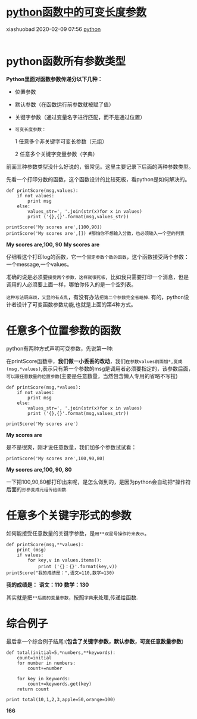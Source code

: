 <div class="blog-article">
<h1><a href="p.html?p=\python\ython函数中的可变长度参数" class="title">python函数中的可变长度参数</a></h1>
<span class="author">xiashuobad</span>
<span class="time">2020-02-09 07:56</span>
<span><a href="tags.html?t=python" class="tag">python</a></span>
</div>
<br/>

# python函数所有参数类型
**Python里面对函数参数传递分以下几种：**
- 位置参数
- 默认参数（在函数运行前参数就被赋了值）
- 关键字参数（通过变量名字进行匹配，而不是通过位置）
- `可变长度参数：`

  1 任意多个非关键字可变长参数（元组）

  2 任意多个关键字变量参数（字典）

前面三种参数类型没什么好说的，很常见。这里主要记录下后面的两种参数类型。

先看一个打印分数的函数，这个函数设计的比较死板，看python是如何解决的。

```
def printScore(msg,values):
	if not values:
		print msg
	else:
		values_str=', '.join(str(x)for x in values)
		print ('{},{}'.format(msg,values_str))

printScore('My scores are',[100,90])
printScore('My scores are',[]) #那怕你不想输入分数，也必须输入一个空的列表
```
**My scores are,100, 90**
**My scores are**

仔细看这个打印log的函数，它一个`固定参数个数的函数`，这个函数接受两个参数：一个message,一个values。

准确的说是必须要`接受两个参数，这样就很死板`，比如我只需要打印一个消息，但是调用的人必须要上面一样，哪怕你传入的是一个空列表。

`这种写法既麻烦，又显的有点乱`，有没有办法`把第二个参数完全省略掉`. 有的，python设计者设计了可变函数参数功能,也就是上面的第4种方式。

# 任意多个位置参数的函数

python有两种方式声明可变参数，先说第一种:

在printScore函数中，**我们做一小丢丢的改动**，我们`在参数values前面加*,变成(msg,*values)`,表示只有第一个参数的msg是调用者必须要指定的，该参数后面，`可以跟任意数量的位置参数`(主要是任意数量，当然包含懒人专用的省略不写拉)

```
def printScore(msg,*values):
	if not values:
		print msg
	else:
		values_str=', '.join(str(x)for x in values)
		print ('{},{}'.format(msg,values_str))

printScore('My scores are')
```
**My scores are**

是不是很爽，刚才说任意数量，我们加多个参数试试看：

```
printScore('My scores are',100,90,80)
```
**My scores are,100, 90, 80**

一下把100,90,80都打印出来呢，是怎么做到的，是因为python会自动把*操作符后面的`形参变成元组传给函数`.

# 任意多个关键字形式的参数

如何能接受任意数量的关键字参数，是`用**双星号操作符来表示`。

```
def printScore(msg,**values):
    print (msg)
    if values:
        for key,v in values.items():
            print ('{}：{}'.format(key,v))
printScore("我的成绩是：",语文=110,数学=130)
```
**我的成绩是：**
**语文：110**
**数学：130**

其实就是把`**后面的变量参数`，按照`字典`来处理,传递给函数.

# 综合例子
最后拿一个综合例子结尾:(**包含了关键字参数，默认参数，可变任意数量参数**)

```
def total(initial=5,*numbers,**keywords):
	count=initial
	for number in numbers:
		count+=number

	for key in keywords:
		count+=keywords.get(key)
	return count

print total(10,1,2,3,apple=50,orange=100)
```
**166**